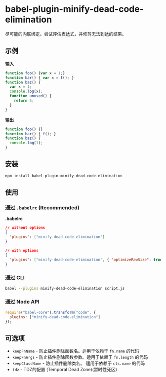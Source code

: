 # babel-plugin-minify-dead-code-elimination

尽可能的内联绑定。尝试评估表达式，并修剪无法到达的结果。

## 示例

**输入**

```javascript
function foo() {var x = 1;}
function bar() { var x = f(); }
function baz() {
  var x = 1;
  console.log(x);
  function unused() {
    return 5;
  }
}
```

**输出**

```javascript
function foo() {}
function bar() { f(); }
function baz() {
  console.log(1);
}
```

## 安装

```sh
npm install babel-plugin-minify-dead-code-elimination
```

## 使用

### 通过 `.babelrc` (Recommended)

**.babelrc**

```json
// without options
{
  "plugins": ["minify-dead-code-elimination"]
}

// with options
{
  "plugins": ["minify-dead-code-elimination", { "optimizeRawSize": true }]
}
```

### 通过 CLI

```sh
babel --plugins minify-dead-code-elimination script.js
```

### 通过 Node API

```javascript
require("babel-core").transform("code", {
  plugins: ["minify-dead-code-elimination"]
});
```

## 可选项

+ `keepFnName` - 防止插件删除函数名。适用于依赖于 `fn.name` 的代码
+ `keepFnArgs` - 防止插件删除函数参数。适用于依赖于 `fn.length` 的代码
+ `keepClassName` - 防止插件删除类名。 适用于依赖于 `cls.name` 的代码
+ `tdz` - TDZ的配置 (Temporal Dead Zone)(暂时性死区)
